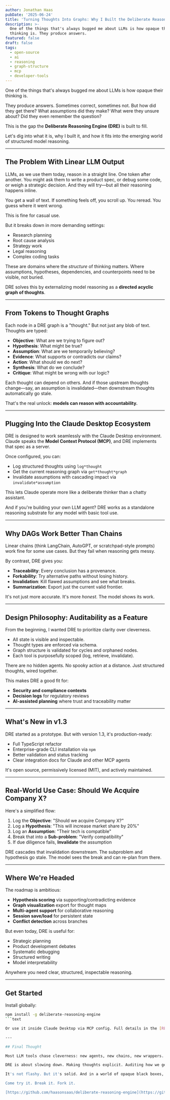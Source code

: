 ```yaml
---
author: Jonathan Haas
pubDate: '2025-06-24'
title: 'Turning Thoughts Into Graphs: Why I Built the Deliberate Reasoning Engine'
description: >-
  One of the things that's always bugged me about LLMs is how opaque their
  thinking is. They produce answers.
featured: false
draft: false
tags:
  - open-source
  - ai
  - reasoning
  - graph-structure
  - mcp
  - developer-tools
---
```


One of the things that's always bugged me about LLMs is how opaque their thinking is.

They produce answers. Sometimes correct, sometimes not. But how did they get there? What assumptions did they make? What were they unsure about? Did they even remember the question?

This is the gap the **Deliberate Reasoning Engine (DRE)** is built to fill.

Let's dig into what it is, why I built it, and how it fits into the emerging world of structured model reasoning.

---

## The Problem With Linear LLM Output

LLMs, as we use them today, reason in a straight line. One token after another. You might ask them to write a product spec, or debug some code, or weigh a strategic decision. And they will try—but all their reasoning happens inline.

You get a wall of text. If something feels off, you scroll up. You reread. You guess where it went wrong.

This is fine for casual use.

But it breaks down in more demanding settings:

- Research planning
- Root cause analysis
- Strategy work
- Legal reasoning
- Complex coding tasks

These are domains where the _structure_ of thinking matters. Where assumptions, hypotheses, dependencies, and counterpoints need to be visible, not buried.

DRE solves this by externalizing model reasoning as a **directed acyclic graph of thoughts**.

---

## From Tokens to Thought Graphs

Each node in a DRE graph is a "thought." But not just any blob of text. Thoughts are typed:

- **Objective**: What are we trying to figure out?
- **Hypothesis**: What might be true?
- **Assumption**: What are we temporarily believing?
- **Evidence**: What supports or contradicts our claims?
- **Action**: What should we do next?
- **Synthesis**: What do we conclude?
- **Critique**: What might be wrong with our logic?

Each thought can depend on others. And if those upstream thoughts change—say, an assumption is invalidated—then downstream thoughts automatically go stale.

That's the real unlock: **models can reason with accountability.**

---

## Plugging Into the Claude Desktop Ecosystem

DRE is designed to work seamlessly with the Claude Desktop environment. Claude speaks the **Model Context Protocol (MCP)**, and DRE implements that spec as a server.

Once configured, you can:

- Log structured thoughts using `log*thought`
- Get the current reasoning graph via `get*thought*graph`
- Invalidate assumptions with cascading impact via `invalidate*assumption`

This lets Claude operate more like a deliberate thinker than a chatty assistant.

And if you're building your own LLM agent? DRE works as a standalone reasoning substrate for any model with basic tool use.

---

## Why DAGs Work Better Than Chains

Linear chains (think LangChain, AutoGPT, or scratchpad-style prompts) work fine for some use cases. But they fail when reasoning gets messy.

By contrast, DRE gives you:

- **Traceability**: Every conclusion has a provenance.
- **Forkability**: Try alternative paths without losing history.
- **Invalidation**: Kill flawed assumptions and see what breaks.
- **Summarization**: Export just the current valid frontier.

It's not just more accurate. It's more _honest_. The model shows its work.

---

## Design Philosophy: Auditability as a Feature

From the beginning, I wanted DRE to prioritize clarity over cleverness.

- All state is visible and inspectable.
- Thought types are enforced via schema.
- Graph structure is validated for cycles and orphaned nodes.
- Each tool is purposefully scoped (log, retrieve, invalidate).

There are no hidden agents. No spooky action at a distance. Just structured thoughts, wired together.

This makes DRE a good fit for:

- **Security and compliance contexts**
- **Decision logs** for regulatory reviews
- **AI-assisted planning** where trust and traceability matter

---

## What's New in v1.3

DRE started as a prototype. But with version 1.3, it's production-ready:

- Full TypeScript refactor
- Enterprise-grade CLI installation via `npm`
- Better validation and status tracking
- Clear integration docs for Claude and other MCP agents

It's open source, permissively licensed (MIT), and actively maintained.

---

## Real-World Use Case: Should We Acquire Company X?

Here's a simplified flow:

1. Log the **Objective**: "Should we acquire Company X?"
1. Log a **Hypothesis**: "This will increase market share by 20%"
1. Log an **Assumption**: "Their tech is compatible"
1. Break that into a **Sub-problem**: "Verify compatibility"
1. If due diligence fails, **Invalidate** the assumption

DRE cascades that invalidation downstream. The subproblem and hypothesis go stale. The model sees the break and can re-plan from there.

---

## Where We're Headed

The roadmap is ambitious:

- **Hypothesis scoring** via supporting/contradicting evidence
- **Graph visualization** export for thought maps
- **Multi-agent support** for collaborative reasoning
- **Session save/load** for persistent state
- **Conflict detection** across branches

But even today, DRE is useful for:

- Strategic planning
- Product development debates
- Systematic debugging
- Structured writing
- Model interpretability

Anywhere you need clear, structured, inspectable reasoning.

---

## Get Started

Install globally:

````bash
npm install -g deliberate-reasoning-engine
```text

Or use it inside Claude Desktop via MCP config. Full details in the [README](https://github.com/haasonsaas/deliberate-reasoning-engine).

---

## Final Thought

Most LLM tools chase cleverness: new agents, new chains, new wrappers.

DRE is about slowing down. Making thoughts explicit. Auditing how we get from question to conclusion.

It's not flashy. But it's solid. And in a world of opaque black boxes, that's the kind of software I want to use—and build.

Come try it. Break it. Fork it.

[https://github.com/haasonsaas/deliberate-reasoning-engine](https://github.com/haasonsaas/deliberate-reasoning-engine)
````
